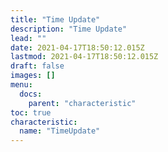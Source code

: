 ```yaml
---
title: "Time Update"
description: "Time Update"
lead: ""
date: 2021-04-17T18:50:12.015Z
lastmod: 2021-04-17T18:50:12.015Z
draft: false
images: []
menu:
  docs:
    parent: "characteristic"
toc: true
characteristic:
  name: "TimeUpdate"
---
```

